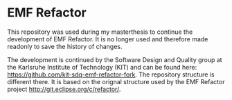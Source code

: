 # EMF Refactor
This repository was used during my masterthesis to continue the development of EMF Refactor. 
It is no longer used and therefore made readonly to save the history of changes. 

The development is continued by the Software Design and Quality group at the Karlsruhe Institute of Technology (KIT) and can be found here:
https://github.com/kit-sdq-emf-refactor-fork.
The repository structure is different there. It is based on the orignal structure used by the EMF Refactor project http://git.eclipse.org/c/refactor/.
